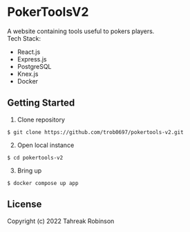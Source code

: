 # PokerToolsV2

A website containing tools useful to pokers players.  
Tech Stack:
- React.js
- Express.js
- PostgreSQL
- Knex.js
- Docker

## Getting Started
1. Clone repository
```
$ git clone https://github.com/trob0697/pokertools-v2.git
```
2. Open local instance
```
$ cd pokertools-v2
```
3. Bring up
```
$ docker compose up app
```

## License

Copyright (c) 2022 Tahreak Robinson
